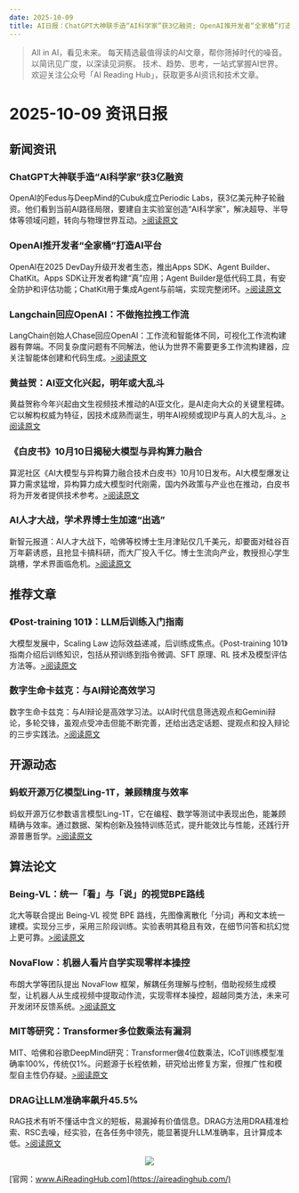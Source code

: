 ```yaml
---
date: 2025-10-09
title: AI日报：ChatGPT大神联手造“AI科学家”获3亿融资; OpenAI推开发者“全家桶”打造AI平台; Langchain回应OpenAI：不做拖拉拽工作流
---
```


> All in AI，看见未来。 每天精选最值得读的AI文章，帮你筛掉时代的噪音。 以简讯见广度，以深读见洞察。 技术、趋势、思考，一站式掌握AI世界。
> 欢迎关注公众号「AI Reading Hub」，获取更多AI资讯和技术文章。

# 2025-10-09 资讯日报

## 新闻资讯

### ChatGPT大神联手造“AI科学家”获3亿融资

OpenAI的Fedus与DeepMind的Cubuk成立Periodic Labs，获3亿美元种子轮融资。他们看到当前AI路径局限，要建自主实验室创造“AI科学家”，解决超导、半导体等领域问题，转向与物理世界互动。[>阅读原文](https://mp.weixin.qq.com/s?__biz=Mzg3Mzg5MjY3Nw==&chksm=cfd005593708e323c4eae6939a6c914310a9018421b3a5b30e7eabea56ab0425733d00c4daab&idx=2&mid=2247524806&sn=6884c44a14d5878015058d457c37b041#rd)

### OpenAI推开发者“全家桶”打造AI平台

OpenAI在2025 DevDay升级开发者生态，推出Apps SDK、Agent Builder、ChatKit。Apps SDK让开发者构建“真”应用；Agent Builder是低代码工具，有安全防护和评估功能；ChatKit用于集成Agent与前端，实现完整闭环。[>阅读原文](https://mp.weixin.qq.com/s?__biz=Mzk1NzQ1ODk5NQ==&chksm=c24cbebbb7429581455eb2a2b917b79b9584c5c26b5a629ced26a63d945e04f7bb3d6dbd7803&idx=1&mid=2247524358&sn=c1a1748e289fb172debee2f003b30938#rd)

### Langchain回应OpenAI：不做拖拉拽工作流

LangChain创始人Chase回应OpenAI：工作流和智能体不同，可视化工作流构建器有弊端。不同复杂度问题有不同解法，他认为世界不需要更多工作流构建器，应关注智能体创建和代码生成。[>阅读原文](https://mp.weixin.qq.com/s?__biz=MzA5MTIxNTY4MQ==&chksm=867dfdc37ee5cb18ee961cd78046ed8f2366b39415f98786c42d6031cbdb17fcb4bc4cf67d33&idx=1&mid=2461154899&sn=d2bfc51e011d69e003fbe0ef2cd2eda8#rd)

### 黄益贺：AI亚文化兴起，明年或大乱斗

黄益贺称今年兴起由文生视频技术推动的AI亚文化，是AI走向大众的关键里程碑。它以解构权威为特征，因技术成熟而诞生，明年AI视频或现IP与真人的大乱斗。[>阅读原文](https://mp.weixin.qq.com/s?__biz=MzkyNzU0MzQwOQ==&chksm=c397d617dff31a86cac7215efef8d43a7604197de933f201a00f92d8b46580598d33563ce022&idx=1&mid=2247484561&sn=e239194ff61d7f2db5c261f11aab53a3#rd)

### 《白皮书》10月10日揭秘大模型与异构算力融合

算泥社区《AI大模型与异构算力融合技术白皮书》10月10日发布。AI大模型爆发让算力需求猛增，异构算力成大模型时代刚需，国内外政策与产业也在推动，白皮书将为开发者提供技术参考。[>阅读原文](https://mp.weixin.qq.com/s?__biz=Mzg3Mzg5MjY3Nw==&chksm=cf60bd0e60e78cfe3f68cb37521f18268c050ea68ab69cb0c59043d2a9d906bc3e480c70e145&idx=3&mid=2247524806&sn=01cffba07f01ab395d9c203fb43d9241#rd)

### AI人才大战，学术界博士生加速“出逃”

新智元报道：AI人才大战下，哈佛等校博士生月津贴仅几千美元，却要面对硅谷百万年薪诱惑，且抢显卡搞科研，而大厂投入千亿。博士生流向产业，教授担心学生跳槽，学术界面临危机。[>阅读原文](https://mp.weixin.qq.com/s?__biz=MzI3MTA0MTk1MA==&chksm=f058184471fe4009d11ed4676991d350ae9d5f473b877ca12a6fff4191ea73a62c5bf00284e9&idx=1&mid=2652632919&sn=a2765057f5b442588db1c9a828cb1710#rd)

## 推荐文章

### 《Post-training 101》：LLM后训练入门指南

大模型发展中，Scaling Law 边际效益递减，后训练成焦点。《Post-training 101》指南介绍后训练知识，包括从预训练到指令微调、SFT 原理、RL 技术及模型评估方法等。[>阅读原文](https://mp.weixin.qq.com/s?__biz=MzA3MzI4MjgzMw==&chksm=859ff30db8c3eee639229ac7d0ced8e36643115e682f6f0e64b55d4bc70553e1ec31a860df67&idx=2&mid=2650994298&sn=dd81a7affcf21fb14bf5da45201c8605#rd)

### 数字生命卡兹克：与AI辩论高效学习

数字生命卡兹克：与AI辩论是高效学习法。以AI时代信息筛选观点和Gemini辩论，多轮交锋，虽观点受冲击但能不断完善，还给出选定话题、提观点和投入辩论的三步实践法。[>阅读原文](https://mp.weixin.qq.com/s?__biz=MzIyMzA5NjEyMA==&chksm=f15cc7df7b70d18c83b86ac5d572cd124f7eba44c7c39d2c21e99b66f1f75f7efd59247280ad&idx=1&mid=2647675660&sn=8b028bba552f35ddb1aac0aeb7ed1a4e#rd)

## 开源动态

### 蚂蚁开源万亿模型Ling-1T，兼顾精度与效率

蚂蚁开源万亿参数语言模型Ling-1T，它在编程、数学等测试中表现出色，能兼顾精确与效率。通过数据、架构创新及独特训练范式，提升能效比与性能，还践行开源普惠哲学。[>阅读原文](https://mp.weixin.qq.com/s?__biz=MzA3MzI4MjgzMw==&chksm=85f7b5e7bde28ec0253e0ffc700b62e23ea0debe93e07f191c00165668bafaf4d65e80f9ff1e&idx=1&mid=2650994298&sn=9a24825292498b5e2a0979de02540e1f#rd)

## 算法论文

### Being-VL：统一「看」与「说」的视觉BPE路线

北大等联合提出 Being-VL 视觉 BPE 路线，先图像离散化「分词」再和文本统一建模。实现分三步，采用三阶段训练。实验表明其稳且有效，在细节问答和抗幻觉上更可靠。[>阅读原文](https://mp.weixin.qq.com/s?__biz=MzA3MzI4MjgzMw==&chksm=85773f0a12275eea8327c6067d67684170bf1e9fb36d49e0d9cefbca76c2f711a55f23913b90&idx=4&mid=2650994298&sn=cbf49c673e4cf8af2cce7736afca0f43#rd)

### NovaFlow：机器人看片自学实现零样本操控

布朗大学等团队提出 NovaFlow 框架，解耦任务理解与控制，借助视频生成模型，让机器人从生成视频中提取动作流，实现零样本操控，超越同类方法，未来可开发闭环反馈系统。[>阅读原文](https://mp.weixin.qq.com/s?__biz=MzA3MzI4MjgzMw==&chksm=851bb79afae98f8286c046af4c5824ec676a3fd04e2e9b38795fe8e15e71eabc0f16f315a09f&idx=3&mid=2650994298&sn=dbc1d0f8edadc40099b82fcaba3e6a19#rd)

### MIT等研究：Transformer多位数乘法有漏洞

MIT、哈佛和谷歌DeepMind研究：Transformer做4位数乘法，ICoT训练模型准确率100%，传统仅1%。问题源于长程依赖，研究给出修复方案，但推广性和模型自主性仍存疑。[>阅读原文](https://mp.weixin.qq.com/s?__biz=MzA5MTIxNTY4MQ==&chksm=86c16d415a95a9faf4b3294dd109ac4ecd21028c52b22834c832d88b2b8c1c152f928181aa9c&idx=1&mid=2461154893&sn=af7a199eb4ba640480ea37e112369e4d#rd)

### DRAG让LLM准确率飙升45.5%

RAG技术有听不懂话中含义的短板，易漏掉有价值信息。DRAG方法用DRA精准检索、RSC去噪，经实验，在各任务中领先，能显著提升LLM准确率，且计算成本低。[>阅读原文](https://mp.weixin.qq.com/s?__biz=Mzg3Mzg5MjY3Nw==&chksm=cf144ee14405e9288eee2adc0540bc7e2ccda9e285cf336461d35b291b90f82aeb7b51c5fa8c&idx=1&mid=2247524806&sn=4133eee41544dfbfabe5031a10f6bd8c#rd)



<p style="text-align: center;">
            <img id="weixin_qr" src="https://meikan-public-images.oss-cn-beijing.aliyuncs.com/imeikan/assets/2025-05-18234303-hub.png" style="max-width: 800px; object-fit: cover;" />
        </p>
        
[官网：www.AiReadingHub.com](https://aireadinghub.com/)
